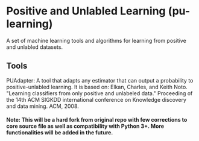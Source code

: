 Positive and Unlabled Learning (pu-learning)
===========

A set of machine learning tools and algorithms for learning from positive and unlabled datasets.

Tools
-------

PUAdapter: A tool that adapts any estimator that can output a probability to positive-unlabled learning.
           It is based on: Elkan, Charles, and Keith Noto. "Learning classifiers from only positive and unlabeled data."
           Proceeding of the 14th ACM SIGKDD international conference on Knowledge discovery and data mining. 
           ACM, 2008.

#### Note: This will be a hard fork from original repo with few corrections to core source file as well as compatibility with Python 3+. More functionalities will be added in the future.
